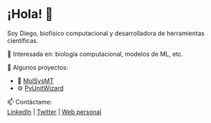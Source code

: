 # ¡Hola! 👋

Soy Diego, biofísico computacional y desarrolladora de herramientas científicas.

🔬 Interesada en: biología computacional, modelos de ML, etc.

📌 Algunos proyectos:
- 🧬 [MolSysMT](https://github.com/uibcdf/molssymt)
- ⚙️ [PyUnitWizard](https://github.com/uibcdf/pyunitwizard)

📫 Contáctame:  
[LinkedIn](https://linkedin.com/in/tuusuario) | [Twitter](https://twitter.com/tuusuario) | [Web personal](https://tupagina.com)


<!--
**dprada/dprada** is a ✨ _special_ ✨ repository because its `README.md` (this file) appears on your GitHub profile.

Here are some ideas to get you started:

- 🔭 I’m currently working on ...
- 🌱 I’m currently learning ...
- 👯 I’m looking to collaborate on ...
- 🤔 I’m looking for help with ...
- 💬 Ask me about ...
- 📫 How to reach me: ...
- 😄 Pronouns: ...
- ⚡ Fun fact: ...
-->
